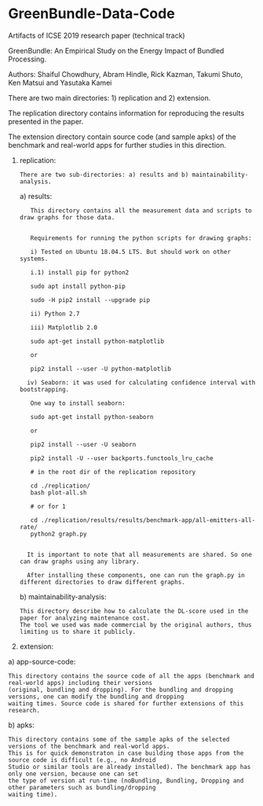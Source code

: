 # GreenBundle-Data-Code

Artifacts of ICSE 2019 research paper (technical track)

GreenBundle: An Empirical Study on the Energy Impact of Bundled Processing.

Authors: Shaiful Chowdhury, Abram Hindle, Rick Kazman, Takumi Shuto, Ken Matsui and Yasutaka Kamei


There are two main directories: 1) replication and 2) extension. 

The replication directory contains information for reproducing the results presented in the paper. 

The extension directory contain source code (and sample apks) of the benchmark and real-world apps for further studies
in this direction. 


1) replication:

       There are two sub-directories: a) results and b) maintainability-analysis.
   
     a) results:

          This directory contains all the measurement data and scripts to draw graphs for those data. 


          Requirements for running the python scripts for drawing graphs:

          i) Tested on Ubuntu 18.04.5 LTS. But should work on other systems. 

          i.1) install pip for python2 

          sudo apt install python-pip

          sudo -H pip2 install --upgrade pip

          ii) Python 2.7

          iii) Matplotlib 2.0
   
          sudo apt-get install python-matplotlib

          or
          
          pip2 install --user -U python-matplotlib 

         iv) Seaborn: it was used for calculating confidence interval with bootstrapping. 

          One way to install seaborn:

          sudo apt-get install python-seaborn

          or

          pip2 install --user -U seaborn

          pip2 install -U --user backports.functools_lru_cache

          # in the root dir of the replication repository

          cd ./replication/
          bash plot-all.sh

          # or for 1

          cd ./replication/results/results/benchmark-app/all-emitters-all-rate/
          python2 graph.py
          
          
         It is important to note that all measurements are shared. So one can draw graphs using any library. 

         After installing these components, one can run the graph.py in different directories to draw different graphs. 
   
   
   b) maintainability-analysis: 
  
       This directory describe how to calculate the DL-score used in the paper for analyzing maintenance cost. 
       The tool we used was made commercial by the original authors, thus limiting us to share it publicly.





2) extension:

  a) app-source-code:
  
    This directory contains the source code of all the apps (benchmark and real-world apps) including their versions      
    (original, bundling and dropping). For the bundling and dropping versions, one can modify the bundling and dropping   
    waiting times. Source code is shared for further extensions of this research. 
  
 

  b) apks:

    This directory contains some of the sample apks of the selected versions of the benchmark and real-world apps. 
    This is for quick demonstraton in case building those apps from the source code is difficult (e.g., no Android 
    Studio or similar tools are already installed). The benchmark app has only one version, because one can set 
    the type of version at run-time (noBundling, Bundling, Dropping and other parameters such as bundling/dropping 
    waiting time). 
  
